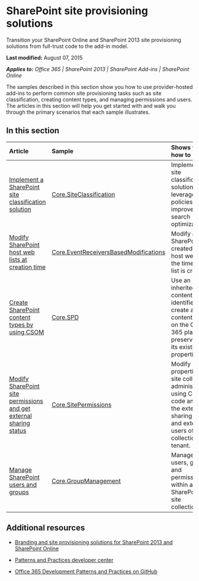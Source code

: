 
# SharePoint site provisioning solutions

Transition your SharePoint Online and SharePoint 2013 site provisioning solutions from full-trust code to the add-in model. 

 **Last modified:** August 07, 2015

 _**Applies to:** Office 365 | SharePoint 2013 | SharePoint Add-ins | SharePoint Online_

The samples described in this section show you how to use provider-hosted add-ins to perform common site provisioning tasks such as site classification, creating content types, and managing permissions and users. The articles in this section will help you get started with and walk you through the primary scenarios that each sample illustrates. 

## In this section

|**Article**|**Sample**|**Shows you how to**|
|:-----|:-----|:-----|
|[Implement a SharePoint site classification solution](implement-a-sharepoint-site-classification-solution.md)|[Core.SiteClassification](https://github.com/OfficeDev/PnP/tree/dev/Scenarios/Core.SiteClassification)|Implement a site classification solution and leverage site policies to improve search optimization. |
|[Modify SharePoint host web lists at creation time](modify-sharepoint-host-web-lists-at-creation-time.md)|[Core.EventReceiversBasedModifications](https://github.com/OfficeDev/PnP/tree/dev/Scenarios/Core.EventReceiversBasedModifications)|Modify a SharePoint list created in the host web at the time the list is created.|
|[Create SharePoint content types by using CSOM](create-sharepoint-content-types-by-using-csom.md)|[Core.SPD](https://github.com/OfficeDev/PnP/tree/dev/Samples/Core.SPD)|Use an inherited content type identifier to create a new content type on the Office 365 platform, preserving all its existing properties.|
|[Modify SharePoint site permissions and get external sharing status](modify-sharepoint-site-permissions-and-get-external-sharing-status.md)|[Core.SitePermissions](https://github.com/OfficeDev/PnP/tree/dev/Scenarios/Core.SitePermissions)|Modify properties of site collection administrators using CSOM code and get the external sharing status and external users of a site collection or tenant.|
|[Manage SharePoint users and groups](manage-sharepoint-users-and-groups.md)|[Core.GroupManagement](https://github.com/OfficeDev/PnP/tree/dev/Scenarios/Core.GroupManagement)|Manage users, groups, and permissions within a SharePoint site collection.|

## Additional resources
<a name="bk_addresources"> </a>


- [Branding and site provisioning solutions for SharePoint 2013 and SharePoint Online](Branding-and-site-provisioning-solutions-for-SharePoint.md)
    
- [Patterns and Practices developer center](http://dev.office.com/patterns-and-practices)
    
- [Office 365 Development Patterns and Practices on GitHub](https://github.com/OfficeDev/PnP)
    

